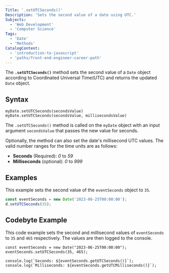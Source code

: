 ```yaml
---
Title: '.setUTCSeconds()'
Description: 'Sets the second value of a date using UTC.'
Subjects:
  - 'Web Development'
  - 'Computer Science'
Tags:
  - 'Date'
  - 'Methods'
CatalogContent:
  - 'introduction-to-javascript'
  - 'paths/front-end-engineer-career-path'
---
```


The **`.setUTCSeconds()`** method sets the second value of a `Date` object according to Coordinated Universal Time(UTC) and returns the updated `Date` object.

## Syntax

```pseudo
myDate.setUTCSeconds(secondsValue)
myDate.setUTCSeconds(secondsValue, millisecondsValue)
```

The `.setUTCSeconds()` method is called on the `myDate` object with an input argument `secondsValue` that passes the new value for seconds.

Optionally, the method can also set the date's millisecond UTC values. The valid number ranges for the time units are as follows:

- **Seconds** (Required): _0_ to _59_
- **Milliseconds** (optional): _0_ to _999_

## Examples

This example sets the second value of the `eventSeconds` object to `35`.

```javascript
const eventSeconds = new Date('2023-06-25T00:00:00');
d.setUTCSeconds(35);
```

## Codebyte Example

This code example sets the second and millisecond values of `eventSeconds` to `35` and `465` respectively. The values are then logged to the console.

```codebyte/javascript
const eventSeconds = new Date("2023-06-25T00:00:00");
eventSeconds.setUTCSeconds(35, 465);

console.log(`Seconds: ${eventSeconds.getUTCSeconds()}`);
console.log(`Milliseconds: ${eventSeconds.getUTCMilliseconds()}`);
```